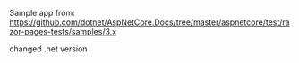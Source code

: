 Sample app from: https://github.com/dotnet/AspNetCore.Docs/tree/master/aspnetcore/test/razor-pages-tests/samples/3.x

changed .net version